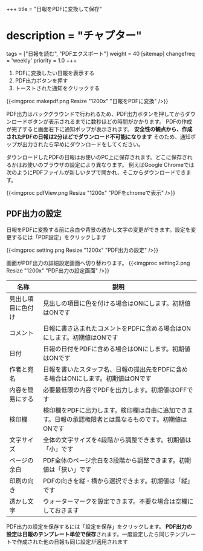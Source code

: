 +++
title = "日報をPDFに変換して保存"
# description = "チャプター"
tags = ["日報を読む", "PDFエクスポート"]
weight = 40
[sitemap]
  changefreq = 'weekly'
  priority = 1.0
+++

1. PDFに変換したい日報を表示する
1. PDF出力ボタンを押す
1. トーストされた通知をクリックする

{{<imgproc makepdf.png Resize "1200x" "日報をPDFに変換" />}}

PDF出力はバックグラウンドで行われるため、PDF出力ボタンを押してからダウンロードボタンが表示されるまでに数秒ほどの時間がかかります。
PDFの作成が完了すると画面右下に通知ポップが表示されます。
**安全性の観点から、作成されたPDFの日報は2分ほどでダウンロード不可能になります**
そのため、通知ポップが出力されたら早めにダウンロードをしてください。

ダウンロードしたPDFの日報はお使いのPC上に保存されます。どこに保存されるかはお使いのブラウザの設定により異なります。
例えばGoogle Chromeでは次のようにPDFファイルが新しいタブで開かれ、そこからダウンロードできます。

{{<imgproc pdfView.png Resize "1200x" "PDFをchromeで表示" />}}

## PDF出力の設定

日報をPDFに変換する前に余白や背景の透かし文字の変更ができます。設定を変更するには「PDF設定」をクリックします

{{<imgproc setting.png Resize "1200x" "PDF出力の設定" />}}

画面がPDF出力の詳細設定画面へ切り替わります。
{{<imgproc setting2.png Resize "1200x" "PDF出力の設定画面" />}}

|名称|説明|
|---|---|
|見出し項目に色付け|見出しの項目に色を付ける場合はONにします。初期値はONです|
|コメント|日報に書き込まれたコメントをPDFに含める場合はONにします。初期値はONです|
|日付|日報の日付をPDFに含める場合はONにします。初期値はONです|
|作者と宛名|日報を書いたスタッフ名、日報の提出先をPDFに含める場合はONにします。初期値はONです|
|内容を簡易にする|必要最低限の内容でPDFを出力します。初期値はOFFです|
|検印欄|検印欄をPDFに出力します。検印欄は自由に追加できます。日報の承認権限者とは異なるものです。初期値はONです|
|文字サイズ|全体の文字サイズを4段階から調整できます。初期値は「小」です|
|ページの余白|PDF全体のページ余白を3段階から調整できます。初期値は「狭い」です|
|印刷の向き|PDFの向きを縦・横から選択できます。初期値は「縦」です|
|透かし文字|ウォーターマークを設定できます。不要な場合は空欄にしておきます|

PDF出力の設定を保存するには「設定を保存」をクリックします。
**PDF出力の設定は日報のテンプレート単位で保存**されます。一度設定したら同じテンプレートで作成された他の日報も同じ設定が適用されます
